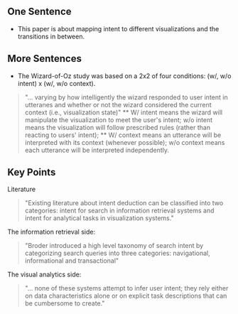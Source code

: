 
[//]: # "# Did You Mean Compare or Correlate? Identifying Intent in Visual Analytical Conversations"



## One Sentence

* This paper is about mapping intent to different visualizations and the transitions in between.

## More Sentences
* The Wizard-of-Oz study was based on a 2x2 of four conditions: (w/, w/o intent) x (w/, w/o context). 
> "... varying by how intelligently the wizard responded to user intent in utteranes and whether or not the wizard considered the current context (i.e., visualization state)"
** W/ intent means the wizard will manipulate the visualization to meet the user's intent; w/o intent means the visualization will follow prescribed rules (rather than reacting to users' intent);
** W/ context means an utterance will be interpreted with its context (whenever possible); w/o context means each utterance will be interpreted independently.

## Key Points
Literature
> "Existing literature about intent deduction can be classified into two categories: intent for search in information retrieval systems and intent for analytical tasks in visualization systems."

The information retrieval side:
> "Broder introduced a high level taxonomy of search intent by categorizing search queries into three categories: navigational, informational and transactional"

The visual analytics side:
> "... none of these systems attempt to infer user intent; they rely either on data characteristics alone or on explicit task descriptions that can be cumbersome to create."


